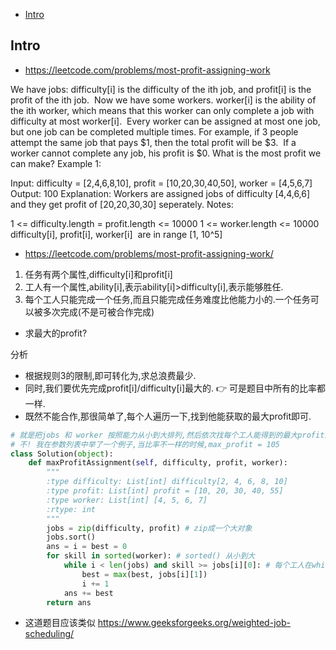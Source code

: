 - [Intro](#intro)

## Intro

- https://leetcode.com/problems/most-profit-assigning-work

We have jobs: difficulty[i] is the difficulty of the ith job, and profit[i] is the profit of the ith job. 
Now we have some workers. worker[i] is the ability of the ith worker, which means that this worker can only complete a job with difficulty at most worker[i]. 
Every worker can be assigned at most one job, but one job can be completed multiple times.
For example, if 3 people attempt the same job that pays $1, then the total profit will be $3.  If a worker cannot complete any job, his profit is $0.
What is the most profit we can make?
Example 1:

Input: difficulty = [2,4,6,8,10], profit = [10,20,30,40,50], worker = [4,5,6,7]
Output: 100 
Explanation: Workers are assigned jobs of difficulty [4,4,6,6] and they get profit of [20,20,30,30] seperately.
Notes:

1 <= difficulty.length = profit.length <= 10000
1 <= worker.length <= 10000
difficulty[i], profit[i], worker[i]  are in range [1, 10^5]


- https://leetcode.com/problems/most-profit-assigning-work/
1. 任务有两个属性,difficulty[i]和profit[i]
2. 工人有一个属性,ability[i],表示ability[i]>difficulty[i],表示能够胜任.
3. 每个工人只能完成一个任务,而且只能完成任务难度比他能力小的.一个任务可以被多次完成(不是可被合作完成)
- 求最大的profit?

分析
- 根据规则3的限制,即可转化为,求总浪费最少.
- 同时,我们要优先完成profit[i]/difficulty[i]最大的. 👉 可是题目中所有的比率都一样.
- 既然不能合作,那很简单了,每个人遍历一下,找到他能获取的最大profit即可.



```py
# 就是把jobs 和 worker 按照能力从小到大排列,然后依次找每个工人能得到的最大profit而已,这样就能最优了?
# 不! 我在参数列表中举了一个例子,当比率不一样的时候,max_profit = 105
class Solution(object):
    def maxProfitAssignment(self, difficulty, profit, worker):
        """
        :type difficulty: List[int] difficulty[2, 4, 6, 8, 10]
        :type profit: List[int] profit = [10, 20, 30, 40, 55]
        :type worker: List[int] [4, 5, 6, 7]
        :rtype: int
        """
        jobs = zip(difficulty, profit) # zip成一个大对象
        jobs.sort()
        ans = i = best = 0
        for skill in sorted(worker): # sorted() 从小到大
            while i < len(jobs) and skill >= jobs[i][0]: # 每个工人在while中找到他能获取的max_profit
                best = max(best, jobs[i][1])
                i += 1
            ans += best
        return ans
```



- 这道题目应该类似 https://www.geeksforgeeks.org/weighted-job-scheduling/


